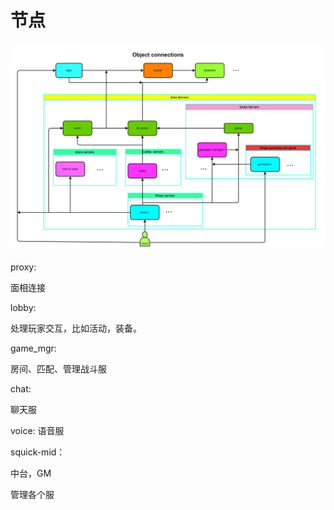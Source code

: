 # 节点







![img](./images/object_connections.png)

proxy:

面相连接



lobby:

处理玩家交互，比如活动，装备。



game_mgr:

房间、匹配、管理战斗服



chat:

聊天服



voice: 语音服



squick-mid：

中台，GM

管理各个服







